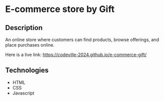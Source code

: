 # E-commerce store by Gift

## Description

An online store where customers can find products, browse offerings, and place purchases online.

Here is a live link: https://codeville-2024.github.io/e-commerce-gift/

## Technologies
* HTML
* CSS
* Javascript
